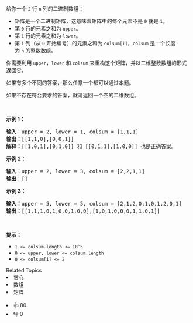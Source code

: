 <p>给你一个&nbsp;<code>2</code>&nbsp;行 <code>n</code> 列的二进制数组：</p>

<ul> 
 <li>矩阵是一个二进制矩阵，这意味着矩阵中的每个元素不是&nbsp;<code>0</code>&nbsp;就是&nbsp;<code>1</code>。</li> 
 <li>第 <code>0</code> 行的元素之和为&nbsp;<code>upper</code>。</li> 
 <li>第 <code>1</code> 行的元素之和为 <code>lower</code>。</li> 
 <li>第 <code>i</code> 列（从 <code>0</code> 开始编号）的元素之和为&nbsp;<code>colsum[i]</code>，<code>colsum</code>&nbsp;是一个长度为&nbsp;<code>n</code>&nbsp;的整数数组。</li> 
</ul>

<p>你需要利用&nbsp;<code>upper</code>，<code>lower</code>&nbsp;和&nbsp;<code>colsum</code>&nbsp;来重构这个矩阵，并以二维整数数组的形式返回它。</p>

<p>如果有多个不同的答案，那么任意一个都可以通过本题。</p>

<p>如果不存在符合要求的答案，就请返回一个空的二维数组。</p>

<p>&nbsp;</p>

<p><strong>示例 1：</strong></p>

<pre><strong>输入：</strong>upper = 2, lower = 1, colsum = [1,1,1]
<strong>输出：</strong>[[1,1,0],[0,0,1]]
<strong>解释：</strong>[[1,0,1],[0,1,0]] 和 [[0,1,1],[1,0,0]] 也是正确答案。
</pre>

<p><strong>示例 2：</strong></p>

<pre><strong>输入：</strong>upper = 2, lower = 3, colsum = [2,2,1,1]
<strong>输出：</strong>[]
</pre>

<p><strong>示例 3：</strong></p>

<pre><strong>输入：</strong>upper = 5, lower = 5, colsum = [2,1,2,0,1,0,1,2,0,1]
<strong>输出：</strong>[[1,1,1,0,1,0,0,1,0,0],[1,0,1,0,0,0,1,1,0,1]]
</pre>

<p>&nbsp;</p>

<p><strong>提示：</strong></p>

<ul> 
 <li><code>1 &lt;= colsum.length &lt;= 10^5</code></li> 
 <li><code>0 &lt;= upper, lower &lt;= colsum.length</code></li> 
 <li><code>0 &lt;= colsum[i] &lt;= 2</code></li> 
</ul>

<div><div>Related Topics</div><div><li>贪心</li><li>数组</li><li>矩阵</li></div></div><br><div><li>👍 80</li><li>👎 0</li></div>